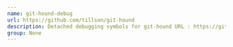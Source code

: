 ```yaml
---
name: git-hound-debug
url: https://github.com/tillson/git-hound
description: Detached debugging symbols for git-hound URL : https://github.
group: None
---
```

